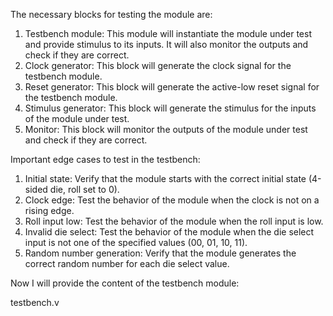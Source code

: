 The necessary blocks for testing the module are:
1. Testbench module: This module will instantiate the module under test and provide stimulus to its inputs. It will also monitor the outputs and check if they are correct.
2. Clock generator: This block will generate the clock signal for the testbench module.
3. Reset generator: This block will generate the active-low reset signal for the testbench module.
4. Stimulus generator: This block will generate the stimulus for the inputs of the module under test.
5. Monitor: This block will monitor the outputs of the module under test and check if they are correct.

Important edge cases to test in the testbench:
1. Initial state: Verify that the module starts with the correct initial state (4-sided die, roll set to 0).
2. Clock edge: Test the behavior of the module when the clock is not on a rising edge.
3. Roll input low: Test the behavior of the module when the roll input is low.
4. Invalid die select: Test the behavior of the module when the die select input is not one of the specified values (00, 01, 10, 11).
5. Random number generation: Verify that the module generates the correct random number for each die select value.

Now I will provide the content of the testbench module:

testbench.v

